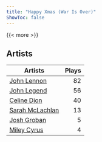 ```yaml
---
title: "Happy Xmas (War Is Over)"
ShowToc: false
---
```


{{< more >}}

## Artists
Artists | Plays 
----- | -----: 
[John Lennon](/artists/john-lennon-972) | 82
[John Legend](/artists/john-legend-36643) | 56
[Celine Dion](/artists/celine-dion-39068) | 40
[Sarah McLachlan](/artists/sarah-mclachlan-89556) | 13
[Josh Groban](/artists/josh-groban-58260) | 5
[Miley Cyrus](/artists/miley-cyrus-42281) | 4

